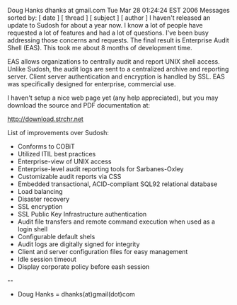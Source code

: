 
Doug Hanks dhanks at gmail.com
Tue Mar 28 01:24:24 EST 2006
Messages sorted by: [ date ] [ thread ] [ subject ] [ author ]
I haven't released an update to Sudosh for about a year now.  I know a
lot of people have requested a lot of features and had a lot of
questions.  I've been busy addressing those concerns and requests.
The final result is Enterprise Audit Shell (EAS).  This took me about
8 months of development time.

EAS allows organizations to centrally audit and report UNIX shell
access.  Unlike Sudosh, the audit logs are sent to a centralized
archive and reporting server.  Client server authentication and
encryption is handled by SSL.  EAS was specifically designed for
enterprise, commercial use.

I haven't setup a nice web page yet (any help appreciated), but you
may download the source and PDF documentation at:

http://download.strchr.net

List of improvements over Sudosh:

* Conforms to COBiT
* Utilized ITIL best practices
* Enterprise-view of UNIX access
* Enterprise-level audit reporting tools for Sarbanes-Oxley
* Customizable audit reports via CSS
* Embedded transactional, ACID-compliant SQL92 relational database
* Load balancing
* Disaster recovery
* SSL encryption
* SSL Public Key Infrastructure authentication
* Audit file transfers and remote command execution when used as a login shell
* Configurable default shels
* Audit logs are digitally signed for integrity
* Client and server configuration files for easy management
* Idle session timeout
* Display corporate policy before eash session

--
- Doug Hanks = dhanks(at)gmail(dot)com

